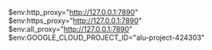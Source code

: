 $env:http_proxy="http://127.0.0.1:7890"
$env:https_proxy="http://127.0.0.1:7890"
$env:all_proxy="http://127.0.0.1:7890"
$env:GOOGLE_CLOUD_PROJECT_ID="alu-project-424303"
